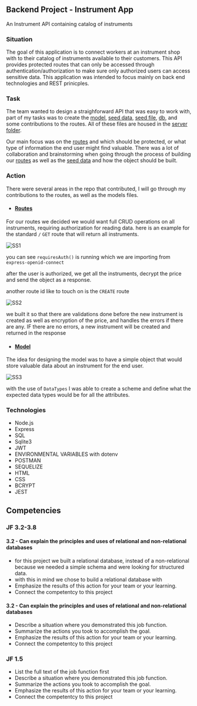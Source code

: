 ## Backend Project - Instrument App

An Instrument API containing catalog of instruments

### Situation<br>
The goal of this application is to connect workers at an instrument shop with to their catalog of instruments available to their customers. This API provides protected routes that can only be accessed through authentication/authorization to make sure only authorized users can access sensitive data. This application was intended to focus mainly on back end technologies and REST prinicples. 

### Task
The team wanted to design a straighforward API that was easy to work with, part of my tasks was to create the [model](https://github.com/Keffdu/final-portfolio/blob/main/Back%20End%20Project/server/models/Instrument.js), [seed data](https://github.com/Keffdu/final-portfolio/blob/main/Back%20End%20Project/server/seedData.js), [seed file](https://github.com/Keffdu/final-portfolio/blob/main/Back%20End%20Project/server/seed.js), [db](https://github.com/Keffdu/final-portfolio/blob/main/Back%20End%20Project/server/db.js), and some contributions to the routes. All of these files are housed in the [server folder](https://github.com/Keffdu/final-portfolio/tree/main/Back%20End%20Project/server).

Our main focus was on the [routes](https://github.com/Keffdu/final-portfolio/blob/main/Back%20End%20Project/server/routes/instrument/instrument.js) and which should be protected, or what type of information the end user might find valuable. There was a lot of collaboration and brainstorming when going through the process of building our [routes](https://github.com/Keffdu/final-portfolio/blob/main/Back%20End%20Project/server/routes/instrument/instrument.js) as well as the [seed data](https://github.com/Keffdu/final-portfolio/blob/main/Back%20End%20Project/server/seedData.js) and how the object should be built.

### Action
There were several areas in the repo that contributed, I will go through my contributions to the routes, as well as the models files.
- #### [Routes](https://github.com/Keffdu/final-portfolio/blob/main/Back%20End%20Project/server/routes/instrument/instrument.js)
For our routes we decided we would want full CRUD operations on all instruments, requiring authorization for reading data.
here is an example for the standard ```/``` ```GET``` route that will return all instruments.

![SS1](./assets/SS1.png)

you can see ```requiresAuth()``` is running which we are importing from ```express-openid-connect```

after the user is authorized, we get all the instruments, decrypt the price and send the object as a response.

another route id like to touch on is the ```CREATE``` route

![SS2](./assets/SS2.png)

we built it so that there are validations done before the new instrument is created as well as encryption of the price, and handles the errors if there are any. IF there are no errors, a new instrument will be created and returned in the response

- #### [Model](https://github.com/Keffdu/final-portfolio/blob/main/Back%20End%20Project/server/models/Instrument.js)
The idea for designing the model was to have a simple object that would store valuable data about an instrument for the end user.

![SS3](./assets/SS3.png)

with the use of ```DataTypes``` I was able to create a scheme and define what the expected data types would be for all the attributes.

### Technologies
- Node.js
- Express
- SQL
- Sqlite3
- JWT
- ENVIRONMENTAL VARIABLES with dotenv
- POSTMAN
- SEQUELIZE
- HTML
- CSS
- BCRYPT
- JEST

## Competencies
### JF 3.2-3.8
#### 3.2 - Can explain the principles and uses of relational and non-relational databases
- for this project we built a relational database, instead of a non-relational because we needed a simple schema and were looking for structured data.
- with this in mind we chose to build a relational database with 
- Emphasize the results of this action for your team or your learning. 
- Connect the competentcy to this project
#### 3.2 - Can explain the principles and uses of relational and non-relational databases
- Describe a situation where you demonstrated  this job function.
- Summarize the actions you took to accomplish the goal. 
- Emphasize the results of this action for your team or your learning. 
- Connect the competentcy to this project

### JF 1.5
- List the full text of the job function first
- Describe a situation where you demonstrated  this job function.
- Summarize the actions you took to accomplish the goal. 
- Emphasize the results of this action for your team or your learning. 
- Connect the competentcy to this project